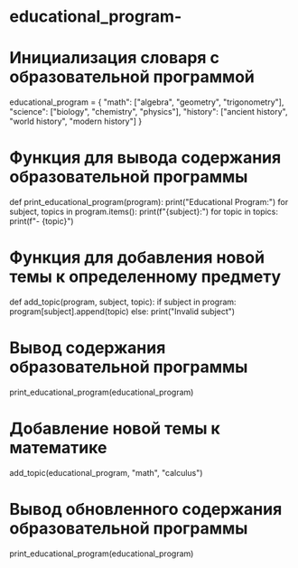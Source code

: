 # educational_program-
# Инициализация словаря с образовательной программой
educational_program = {
    "math": ["algebra", "geometry", "trigonometry"],
    "science": ["biology", "chemistry", "physics"],
    "history": ["ancient history", "world history", "modern history"]
}

# Функция для вывода содержания образовательной программы
def print_educational_program(program):
    print("Educational Program:")
    for subject, topics in program.items():
        print(f"{subject}:")
        for topic in topics:
            print(f"- {topic}")

# Функция для добавления новой темы к определенному предмету
def add_topic(program, subject, topic):
    if subject in program:
        program[subject].append(topic)
    else:
        print("Invalid subject")

# Вывод содержания образовательной программы
print_educational_program(educational_program)

# Добавление новой темы к математике
add_topic(educational_program, "math", "calculus")

# Вывод обновленного содержания образовательной программы
print_educational_program(educational_program)
